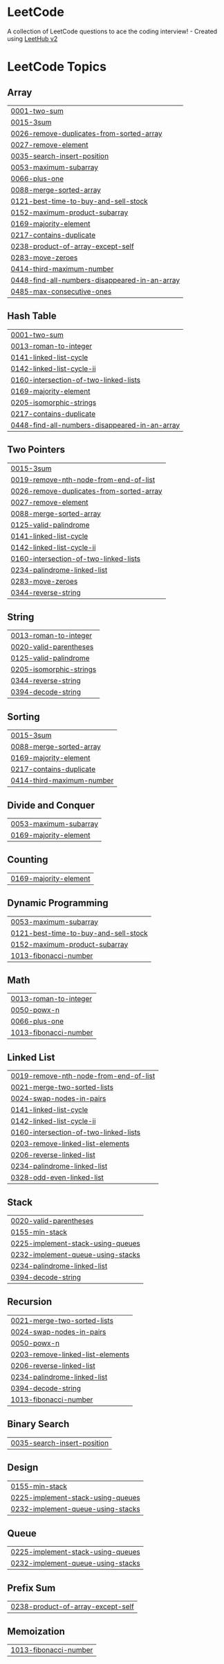 # LeetCode
A collection of LeetCode questions to ace the coding interview! - Created using [LeetHub v2](https://github.com/arunbhardwaj/LeetHub-2.0)

<!---LeetCode Topics Start-->
# LeetCode Topics
## Array
|  |
| ------- |
| [0001-two-sum](https://github.com/nguyentienTCU/LeetCode/tree/master/0001-two-sum) |
| [0015-3sum](https://github.com/nguyentienTCU/LeetCode/tree/master/0015-3sum) |
| [0026-remove-duplicates-from-sorted-array](https://github.com/nguyentienTCU/LeetCode/tree/master/0026-remove-duplicates-from-sorted-array) |
| [0027-remove-element](https://github.com/nguyentienTCU/LeetCode/tree/master/0027-remove-element) |
| [0035-search-insert-position](https://github.com/nguyentienTCU/LeetCode/tree/master/0035-search-insert-position) |
| [0053-maximum-subarray](https://github.com/nguyentienTCU/LeetCode/tree/master/0053-maximum-subarray) |
| [0066-plus-one](https://github.com/nguyentienTCU/LeetCode/tree/master/0066-plus-one) |
| [0088-merge-sorted-array](https://github.com/nguyentienTCU/LeetCode/tree/master/0088-merge-sorted-array) |
| [0121-best-time-to-buy-and-sell-stock](https://github.com/nguyentienTCU/LeetCode/tree/master/0121-best-time-to-buy-and-sell-stock) |
| [0152-maximum-product-subarray](https://github.com/nguyentienTCU/LeetCode/tree/master/0152-maximum-product-subarray) |
| [0169-majority-element](https://github.com/nguyentienTCU/LeetCode/tree/master/0169-majority-element) |
| [0217-contains-duplicate](https://github.com/nguyentienTCU/LeetCode/tree/master/0217-contains-duplicate) |
| [0238-product-of-array-except-self](https://github.com/nguyentienTCU/LeetCode/tree/master/0238-product-of-array-except-self) |
| [0283-move-zeroes](https://github.com/nguyentienTCU/LeetCode/tree/master/0283-move-zeroes) |
| [0414-third-maximum-number](https://github.com/nguyentienTCU/LeetCode/tree/master/0414-third-maximum-number) |
| [0448-find-all-numbers-disappeared-in-an-array](https://github.com/nguyentienTCU/LeetCode/tree/master/0448-find-all-numbers-disappeared-in-an-array) |
| [0485-max-consecutive-ones](https://github.com/nguyentienTCU/LeetCode/tree/master/0485-max-consecutive-ones) |
## Hash Table
|  |
| ------- |
| [0001-two-sum](https://github.com/nguyentienTCU/LeetCode/tree/master/0001-two-sum) |
| [0013-roman-to-integer](https://github.com/nguyentienTCU/LeetCode/tree/master/0013-roman-to-integer) |
| [0141-linked-list-cycle](https://github.com/nguyentienTCU/LeetCode/tree/master/0141-linked-list-cycle) |
| [0142-linked-list-cycle-ii](https://github.com/nguyentienTCU/LeetCode/tree/master/0142-linked-list-cycle-ii) |
| [0160-intersection-of-two-linked-lists](https://github.com/nguyentienTCU/LeetCode/tree/master/0160-intersection-of-two-linked-lists) |
| [0169-majority-element](https://github.com/nguyentienTCU/LeetCode/tree/master/0169-majority-element) |
| [0205-isomorphic-strings](https://github.com/nguyentienTCU/LeetCode/tree/master/0205-isomorphic-strings) |
| [0217-contains-duplicate](https://github.com/nguyentienTCU/LeetCode/tree/master/0217-contains-duplicate) |
| [0448-find-all-numbers-disappeared-in-an-array](https://github.com/nguyentienTCU/LeetCode/tree/master/0448-find-all-numbers-disappeared-in-an-array) |
## Two Pointers
|  |
| ------- |
| [0015-3sum](https://github.com/nguyentienTCU/LeetCode/tree/master/0015-3sum) |
| [0019-remove-nth-node-from-end-of-list](https://github.com/nguyentienTCU/LeetCode/tree/master/0019-remove-nth-node-from-end-of-list) |
| [0026-remove-duplicates-from-sorted-array](https://github.com/nguyentienTCU/LeetCode/tree/master/0026-remove-duplicates-from-sorted-array) |
| [0027-remove-element](https://github.com/nguyentienTCU/LeetCode/tree/master/0027-remove-element) |
| [0088-merge-sorted-array](https://github.com/nguyentienTCU/LeetCode/tree/master/0088-merge-sorted-array) |
| [0125-valid-palindrome](https://github.com/nguyentienTCU/LeetCode/tree/master/0125-valid-palindrome) |
| [0141-linked-list-cycle](https://github.com/nguyentienTCU/LeetCode/tree/master/0141-linked-list-cycle) |
| [0142-linked-list-cycle-ii](https://github.com/nguyentienTCU/LeetCode/tree/master/0142-linked-list-cycle-ii) |
| [0160-intersection-of-two-linked-lists](https://github.com/nguyentienTCU/LeetCode/tree/master/0160-intersection-of-two-linked-lists) |
| [0234-palindrome-linked-list](https://github.com/nguyentienTCU/LeetCode/tree/master/0234-palindrome-linked-list) |
| [0283-move-zeroes](https://github.com/nguyentienTCU/LeetCode/tree/master/0283-move-zeroes) |
| [0344-reverse-string](https://github.com/nguyentienTCU/LeetCode/tree/master/0344-reverse-string) |
## String
|  |
| ------- |
| [0013-roman-to-integer](https://github.com/nguyentienTCU/LeetCode/tree/master/0013-roman-to-integer) |
| [0020-valid-parentheses](https://github.com/nguyentienTCU/LeetCode/tree/master/0020-valid-parentheses) |
| [0125-valid-palindrome](https://github.com/nguyentienTCU/LeetCode/tree/master/0125-valid-palindrome) |
| [0205-isomorphic-strings](https://github.com/nguyentienTCU/LeetCode/tree/master/0205-isomorphic-strings) |
| [0344-reverse-string](https://github.com/nguyentienTCU/LeetCode/tree/master/0344-reverse-string) |
| [0394-decode-string](https://github.com/nguyentienTCU/LeetCode/tree/master/0394-decode-string) |
## Sorting
|  |
| ------- |
| [0015-3sum](https://github.com/nguyentienTCU/LeetCode/tree/master/0015-3sum) |
| [0088-merge-sorted-array](https://github.com/nguyentienTCU/LeetCode/tree/master/0088-merge-sorted-array) |
| [0169-majority-element](https://github.com/nguyentienTCU/LeetCode/tree/master/0169-majority-element) |
| [0217-contains-duplicate](https://github.com/nguyentienTCU/LeetCode/tree/master/0217-contains-duplicate) |
| [0414-third-maximum-number](https://github.com/nguyentienTCU/LeetCode/tree/master/0414-third-maximum-number) |
## Divide and Conquer
|  |
| ------- |
| [0053-maximum-subarray](https://github.com/nguyentienTCU/LeetCode/tree/master/0053-maximum-subarray) |
| [0169-majority-element](https://github.com/nguyentienTCU/LeetCode/tree/master/0169-majority-element) |
## Counting
|  |
| ------- |
| [0169-majority-element](https://github.com/nguyentienTCU/LeetCode/tree/master/0169-majority-element) |
## Dynamic Programming
|  |
| ------- |
| [0053-maximum-subarray](https://github.com/nguyentienTCU/LeetCode/tree/master/0053-maximum-subarray) |
| [0121-best-time-to-buy-and-sell-stock](https://github.com/nguyentienTCU/LeetCode/tree/master/0121-best-time-to-buy-and-sell-stock) |
| [0152-maximum-product-subarray](https://github.com/nguyentienTCU/LeetCode/tree/master/0152-maximum-product-subarray) |
| [1013-fibonacci-number](https://github.com/nguyentienTCU/LeetCode/tree/master/1013-fibonacci-number) |
## Math
|  |
| ------- |
| [0013-roman-to-integer](https://github.com/nguyentienTCU/LeetCode/tree/master/0013-roman-to-integer) |
| [0050-powx-n](https://github.com/nguyentienTCU/LeetCode/tree/master/0050-powx-n) |
| [0066-plus-one](https://github.com/nguyentienTCU/LeetCode/tree/master/0066-plus-one) |
| [1013-fibonacci-number](https://github.com/nguyentienTCU/LeetCode/tree/master/1013-fibonacci-number) |
## Linked List
|  |
| ------- |
| [0019-remove-nth-node-from-end-of-list](https://github.com/nguyentienTCU/LeetCode/tree/master/0019-remove-nth-node-from-end-of-list) |
| [0021-merge-two-sorted-lists](https://github.com/nguyentienTCU/LeetCode/tree/master/0021-merge-two-sorted-lists) |
| [0024-swap-nodes-in-pairs](https://github.com/nguyentienTCU/LeetCode/tree/master/0024-swap-nodes-in-pairs) |
| [0141-linked-list-cycle](https://github.com/nguyentienTCU/LeetCode/tree/master/0141-linked-list-cycle) |
| [0142-linked-list-cycle-ii](https://github.com/nguyentienTCU/LeetCode/tree/master/0142-linked-list-cycle-ii) |
| [0160-intersection-of-two-linked-lists](https://github.com/nguyentienTCU/LeetCode/tree/master/0160-intersection-of-two-linked-lists) |
| [0203-remove-linked-list-elements](https://github.com/nguyentienTCU/LeetCode/tree/master/0203-remove-linked-list-elements) |
| [0206-reverse-linked-list](https://github.com/nguyentienTCU/LeetCode/tree/master/0206-reverse-linked-list) |
| [0234-palindrome-linked-list](https://github.com/nguyentienTCU/LeetCode/tree/master/0234-palindrome-linked-list) |
| [0328-odd-even-linked-list](https://github.com/nguyentienTCU/LeetCode/tree/master/0328-odd-even-linked-list) |
## Stack
|  |
| ------- |
| [0020-valid-parentheses](https://github.com/nguyentienTCU/LeetCode/tree/master/0020-valid-parentheses) |
| [0155-min-stack](https://github.com/nguyentienTCU/LeetCode/tree/master/0155-min-stack) |
| [0225-implement-stack-using-queues](https://github.com/nguyentienTCU/LeetCode/tree/master/0225-implement-stack-using-queues) |
| [0232-implement-queue-using-stacks](https://github.com/nguyentienTCU/LeetCode/tree/master/0232-implement-queue-using-stacks) |
| [0234-palindrome-linked-list](https://github.com/nguyentienTCU/LeetCode/tree/master/0234-palindrome-linked-list) |
| [0394-decode-string](https://github.com/nguyentienTCU/LeetCode/tree/master/0394-decode-string) |
## Recursion
|  |
| ------- |
| [0021-merge-two-sorted-lists](https://github.com/nguyentienTCU/LeetCode/tree/master/0021-merge-two-sorted-lists) |
| [0024-swap-nodes-in-pairs](https://github.com/nguyentienTCU/LeetCode/tree/master/0024-swap-nodes-in-pairs) |
| [0050-powx-n](https://github.com/nguyentienTCU/LeetCode/tree/master/0050-powx-n) |
| [0203-remove-linked-list-elements](https://github.com/nguyentienTCU/LeetCode/tree/master/0203-remove-linked-list-elements) |
| [0206-reverse-linked-list](https://github.com/nguyentienTCU/LeetCode/tree/master/0206-reverse-linked-list) |
| [0234-palindrome-linked-list](https://github.com/nguyentienTCU/LeetCode/tree/master/0234-palindrome-linked-list) |
| [0394-decode-string](https://github.com/nguyentienTCU/LeetCode/tree/master/0394-decode-string) |
| [1013-fibonacci-number](https://github.com/nguyentienTCU/LeetCode/tree/master/1013-fibonacci-number) |
## Binary Search
|  |
| ------- |
| [0035-search-insert-position](https://github.com/nguyentienTCU/LeetCode/tree/master/0035-search-insert-position) |
## Design
|  |
| ------- |
| [0155-min-stack](https://github.com/nguyentienTCU/LeetCode/tree/master/0155-min-stack) |
| [0225-implement-stack-using-queues](https://github.com/nguyentienTCU/LeetCode/tree/master/0225-implement-stack-using-queues) |
| [0232-implement-queue-using-stacks](https://github.com/nguyentienTCU/LeetCode/tree/master/0232-implement-queue-using-stacks) |
## Queue
|  |
| ------- |
| [0225-implement-stack-using-queues](https://github.com/nguyentienTCU/LeetCode/tree/master/0225-implement-stack-using-queues) |
| [0232-implement-queue-using-stacks](https://github.com/nguyentienTCU/LeetCode/tree/master/0232-implement-queue-using-stacks) |
## Prefix Sum
|  |
| ------- |
| [0238-product-of-array-except-self](https://github.com/nguyentienTCU/LeetCode/tree/master/0238-product-of-array-except-self) |
## Memoization
|  |
| ------- |
| [1013-fibonacci-number](https://github.com/nguyentienTCU/LeetCode/tree/master/1013-fibonacci-number) |
<!---LeetCode Topics End-->